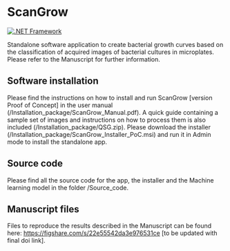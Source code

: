 # ScanGrow

[![.NET Framework](https://img.shields.io/static/v1?label=Microsoft&message=.NET%20Framework&color=blueviolet)](https://dotnet.microsoft.com/en-us/download/dotnet-framework)

Standalone software application to create bacterial growth curves based on the classification of acquired images of bacterial cultures in microplates.
Please refer to the Manuscript for further information.


## Software installation

Please find the instructions on how to install and run ScanGrow [version Proof of Concept] in the user manual (/Installation_package/ScanGrow_Manual.pdf). A quick guide containing a sample set of images and instructions on how to process them is also included (/Installation_package/QSG.zip).
Please download the installer (/Installation_package/ScanGrow_Installer_PoC.msi) and run it in Admin mode to install the standalone app.


## Source code

Please find all the source code for the app, the installer and the Machine learning model in the folder /Source_code.


## Manuscript files

Files to reproduce the results described in the Manuscript can be found here: https://figshare.com/s/22e55542da3e976531ce [to be updated with final doi link].